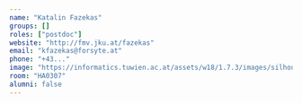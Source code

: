 ```yaml
---
name: "Katalin Fazekas"
groups: []
roles: ["postdoc"]
website: "http://fmv.jku.at/fazekas"
email: "kfazekas@forsyte.at"
phone: "+43..."
image: "https://informatics.tuwien.ac.at/assets/w18/1.7.3/images/silhouette.svg"
room: "HA0307"
alumni: false
---
```


<!--
Your custom content goes here.
-->